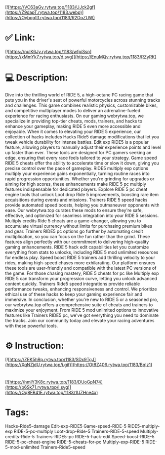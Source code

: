 [![https://VC63aGy.rytwa.top/1183/UJck2gf](https://Z9dapT.rytwa.top/1183.webp)](https://OybqqItf.rytwa.top/1183/R2OoZUW)
# ✅ Link:
[![https://nulK6Jy.rytwa.top/1183/wfpiSsn](https://xMmYk7.rytwa.top/d.svg)](https://EnuMQv.rytwa.top/1183/RZyRK)
# 💻 Description:
Dive into the thrilling world of RIDE 5, a high-octane PC racing game that puts you in the driver's seat of powerful motorcycles across stunning tracks and challenges. This game combines realistic physics, customizable bikes, and competitive multiplayer modes to deliver an adrenaline-fueled experience for racing enthusiasts. On our gaming webrytwa.top, we specialize in providing top-tier cheats, mods, trainers, and hacks to enhance your gameplay, making RIDE 5 even more accessible and enjoyable.
When it comes to elevating your RIDE 5 experience, our collection of hacks includes Hacks Ride5 damage modifications that let you tweak vehicle durability for intense battles. Edit exp RIDE5 is a popular feature, allowing players to manually adjust their experience points and level up faster than ever. These tools are designed for PC gamers seeking an edge, ensuring that every race feels tailored to your strategy.
Game speed RIDE 5 cheats offer the ability to accelerate time or slow it down, giving you precise control over the pace of gameplay. RIDE5 multiply exp options multiply your experience gains exponentially, turning routine races into rapid progression opportunities. Whether you're grinding for upgrades or aiming for high scores, these enhancements make RIDE 5 pc multiply features indispensable for dedicated players.
Explore RIDE 5 pc cheat engine tools that unlock Loot drop Ride 5 improvements, boosting rare item acquisitions during events and missions. Trainers RIDE 5 speed hacks provide automated speed boosts, helping you outmaneuver opponents with ease. Our webrytwa.top curates these mods to ensure they're safe, effective, and optimized for seamless integration into your RIDE 5 sessions.
Multiply credits Ride 5 cheats are a game-changer, allowing you to accumulate virtual currency without limits for purchasing premium bikes and gear. Trainers RIDE5 pc options go further by automating credit multiplication, so you can focus on the fun rather than the grind. These features align perfectly with our commitment to delivering high-quality gaming enhancements.
RIDE 5 hack edit capabilities let you customize everything from stats to unlocks, including RIDE 5 mod unlimited resources for endless play. Speed boost RIDE 5 trainers add thrilling velocity to your rides, making high-speed chases more exhilarating. Our platform ensures these tools are user-friendly and compatible with the latest PC versions of the game.
For those chasing mastery, RIDE 5 cheats for pc like Multiply exp RIDE 5 can transform your progression curve, letting you unlock advanced content quickly. Trainers Ride5 speed integrations provide reliable performance tweaks, enhancing responsiveness and control. We prioritize ethical use of these hacks to keep your gaming experience fair and immersive.
In conclusion, whether you're new to RIDE 5 or a seasoned pro, our webrytwa.top offers a comprehensive suite of cheats and trainers to maximize your enjoyment. From RIDE 5 mod unlimited options to innovative features like Trainers RIDE5 pc, we've got everything you need to dominate the tracks. Join our community today and elevate your racing adventures with these powerful tools.

# ⚙️ Instruction:
[![https://ZEK5hRp.rytwa.top/1183/SDx9TgJ](https://XqNZjdU.rytwa.top/i.gif)](https://Ot8Z406.rytwa.top/1183/BqIz1)
#
[![https://hmlY3K8c.rytwa.top/1183/DUoGpN74](https://b6Sk71.rytwa.top/l.svg)](https://Oq8FB41E.rytwa.top/1183/1UZHne4x)
# Tags:
Hacks-Ride5-damage Edit-exp-RIDE5 Game-speed-RIDE-5 RIDE5-multiply-exp RIDE-5-pc-multiply Loot-drop-Ride-5 Trainers-RIDE-5-speed Multiply-credits-Ride-5 Trainers-RIDE5-pc RIDE-5-hack-edit Speed-boost-RIDE-5 RIDE-5-pc-cheat-engine RIDE-5-cheats-for-pc Multiply-exp-RIDE-5 RIDE-5-mod-unlimited Trainers-Ride5-speed





